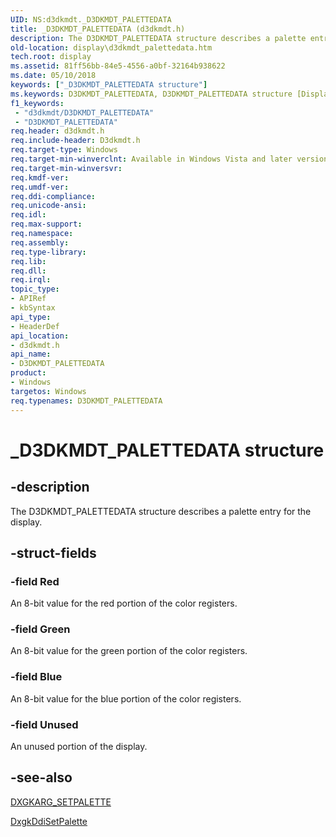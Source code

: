 ```yaml
---
UID: NS:d3dkmdt._D3DKMDT_PALETTEDATA
title: _D3DKMDT_PALETTEDATA (d3dkmdt.h)
description: The D3DKMDT_PALETTEDATA structure describes a palette entry for the display.
old-location: display\d3dkmdt_palettedata.htm
tech.root: display
ms.assetid: 81ff56bb-84e5-4556-a0bf-32164b938622
ms.date: 05/10/2018
keywords: ["_D3DKMDT_PALETTEDATA structure"]
ms.keywords: D3DKMDT_PALETTEDATA, D3DKMDT_PALETTEDATA structure [Display Devices], DmStructs_83e6b2ae-dd44-4a21-bca5-6009af1f4ced.xml, _D3DKMDT_PALETTEDATA, d3dkmdt/D3DKMDT_PALETTEDATA, display.d3dkmdt_palettedata
f1_keywords:
 - "d3dkmdt/D3DKMDT_PALETTEDATA"
 - "D3DKMDT_PALETTEDATA"
req.header: d3dkmdt.h
req.include-header: D3dkmdt.h
req.target-type: Windows
req.target-min-winverclnt: Available in Windows Vista and later versions of the Windows operating systems.
req.target-min-winversvr: 
req.kmdf-ver: 
req.umdf-ver: 
req.ddi-compliance: 
req.unicode-ansi: 
req.idl: 
req.max-support: 
req.namespace: 
req.assembly: 
req.type-library: 
req.lib: 
req.dll: 
req.irql: 
topic_type:
- APIRef
- kbSyntax
api_type:
- HeaderDef
api_location:
- d3dkmdt.h
api_name:
- D3DKMDT_PALETTEDATA
product:
- Windows
targetos: Windows
req.typenames: D3DKMDT_PALETTEDATA
---
```


# _D3DKMDT_PALETTEDATA structure


## -description


The D3DKMDT_PALETTEDATA structure describes a palette entry for the display.


## -struct-fields




### -field Red

An 8-bit value for the red portion of the color registers.


### -field Green

An 8-bit value for the green portion of the color registers.


### -field Blue

An 8-bit value for the blue portion of the color registers.


### -field Unused

An unused portion of the display.


## -see-also




<a href="https://docs.microsoft.com/windows-hardware/drivers/ddi/d3dkmdt/ns-d3dkmdt-_dxgkarg_setpalette">DXGKARG_SETPALETTE</a>



<a href="https://docs.microsoft.com/windows-hardware/drivers/ddi/d3dkmddi/nc-d3dkmddi-dxgkddi_setpalette">DxgkDdiSetPalette</a>
 

 

